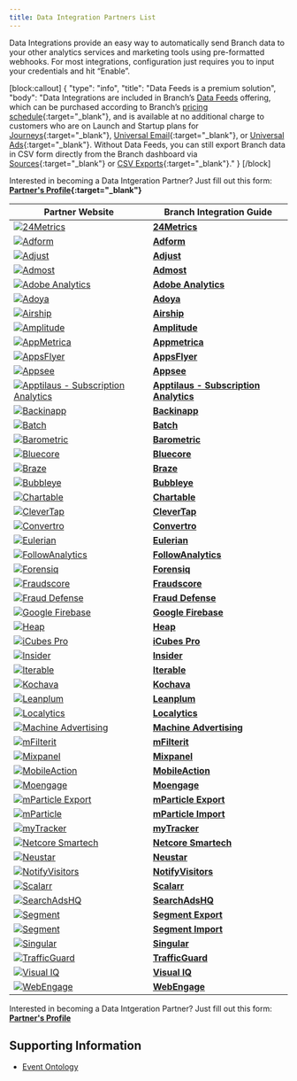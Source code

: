 ```yaml
---
title: Data Integration Partners List
---
```

Data Integrations provide an easy way to automatically send Branch data to your other analytics services and marketing tools using pre-formatted webhooks. For most integrations, configuration just requires you to input your credentials and hit “Enable”.

[block:callout]
{
  "type": "info",
  "title": "Data Feeds is a premium solution",
  "body": "Data Integrations are included in Branch’s [Data Feeds](/exports/data-feeds/) offering, which can be purchased according to Branch’s [pricing schedule](https://branch.io/pricing/){:target="\_blank"}, and is available at no additional charge to customers who are on Launch and Startup plans for [Journeys](https://branch.io/journeys/){:target="\_blank"}, [Universal Email](https://branch.io/email/){:target="\_blank"}, or [Universal Ads](https://branch.io/attribution/){:target="\_blank"}. Without Data Feeds, you can still export Branch data in CSV form directly from the Branch dashboard via [Sources](https://dashboard.branch.io/sources){:target="\_blank"} or [CSV Exports](https://dashboard.branch.io/data-import-export/csv-exports){:target="\_blank"}."
}
[/block]

Interested in becoming a Data Intgeration Partner? Just fill out this form: **[Partner's Profile](https://branch.app.link/tech-partner-signup){:target="\_blank"}**

**Partner Website** | **Branch Integration Guide**
--- | ---
<a href="https://24metrics.com/" target="_blank">![24Metrics](/images/pages/integrations/logos/24metrics-banner.png)</a>|**[24Metrics](/integrations/24metrics-fraudshield/)**
<a href="http://www.adform.com/" target="_blank">![Adform](https://cdn.branch.io/branch-assets/ad-partner-manager//028bec97585b-Adform_logo_RGB-1559416078779.png)</a>|**[Adform](/integrations/adform/)**
<a href="https://www.adjust.com/" target="_blank">![Adjust](/images/pages/integrations/logos/adjust-logo.png)</a>|**[Adjust](/integrations/adjust/)**
<a href="https://www.admost.com/" target="_blank">![Admost](https://cdn.branch.io/branch-assets/ad-partner-manager/388787843096400122/admost-logo-1-1546469539520.png)</a>|**[Admost](/integrations/admost/)**
<a href="https://my.omniture.com" target="_blank">![Adobe Analytics](/images/pages/integrations/logos/adobe_analytics.png)</a>|**[Adobe Analytics](/integrations/adobe-analytics/)**
<a href="https://www.adoya.io/" target="_blank">![Adoya](https://cdn.branch.io/branch-assets/ad-partner-manager/386574786681131050/Adoya_logo-1576552507184.png)</a>|**[Adoya](/integrations/adoya/)**
<a href="https://www.urbanairship.com/" target="_blank">![Airship](https://cdn.branch.io/branch-assets/ad-partner-manager//urban_airship-1568181974178.png)</a>|**[Airship](/integrations/airship/)**
<a href="https://amplitude.com" target="_blank">![Amplitude](/images/pages/integrations/logos/amplitude-logo.png)</a>|**[Amplitude](/integrations/amplitude/)**
<a href="https://appmetrica.yandex.com/" target="_blank">![AppMetrica](/images/pages/integrations/logos/app_metrica.png)</a>|**[Appmetrica](/integrations/appmetrica/)**
<a href="https://www.appsflyer.com/" target="_blank">![AppsFlyer](/images/pages/integrations/logos/appsflyer.png)</a>|**[AppsFlyer](/integrations/appsflyer/)**
<a href="https://www.appsee.com/" target="_blank">![Appsee](https://cdn.branch.io/branch-assets/ad-partner-manager/386574786681131050/appsee-1545601680820.png)</a>|**[Appsee](/integrations/appsee/)**
<a href="https://apptilaus.com/" target="_blank">![Apptilaus - Subscription Analytics](https://cdn.branch.io/branch-assets/ad-partner-manager//apptilaus_logo-1562023417593.png)</a>|**[Apptilaus - Subscription Analytics](/integrations/apptilaus/)**
<a href="https://www.backinapp.com" target="_blank">![Backinapp](https://cdn.branch.io/branch-assets/ad-partner-manager/388787843096400122/backinapp-1546469932312.png)</a>|**[Backinapp](/integrations/backinapp/)**
<a href="https://batch.com/" target="_blank">![Batch](https://cdn.branch.io/branch-assets/ad-partner-manager//batch-1563920130951.png)</a>|**[Batch](/integrations/batch/)**
<a href="https://barometric.com" target="_blank">![Barometric](https://cdn.branch.io/branch-assets/ad-partner-manager//barometric_1318215-1570577841533.png)</a>|**[Barometric](/integrations/barometric/)**
<a href="https://www.bluecore.com/" target="_blank">![Bluecore](https://cdn.branch.io/branch-assets/ad-partner-manager//bluecore-logo-blue-horizontal-1550284792141.png)</a>|**[Bluecore](/integrations/bluecore/)**
<a href="https://www.braze.com/" target="_blank">![Braze](/images/pages/integrations/logos/braze.png)</a>|**[Braze](/integrations/braze/)**
<a href="http://bubbleye.com/" target="_blank">![Bubbleye](https://cdn.branch.io/branch-assets/ad-partner-manager/584040990008955077/Bubbleye_logo-1544225654643.png)</a>|**[Bubbleye](/integrations/bubbleye/)**
<a href="https://chartable.com/" target="_blank">![Chartable](https://cdn.branch.io/branch-assets/ad-partner-manager//Chartable_Logo-1569590745878.png)</a>|**[Chartable](/integrations/chartable/)**
<a href="https://clevertap.com/" target="_blank">![CleverTap](/images/pages/integrations/logos/clevertap.png)</a>|**[CleverTap](/integrations/clevertap/)**
<a href="https://www.convertro.com/" target="_blank">![Convertro](/images/pages/integrations/logos/convertro-logo.png)</a>|**[Convertro](/integrations/convertro/)**
<a href="https://www.eulerian.com/en/" target="_blank">![Eulerian](/images/pages/integrations/logos/eulerian.png)</a>|**[Eulerian](/integrations/eulerian/)**
<a href="https://followanalytics.com/" target="_blank">![FollowAnalytics](https://cdn.branch.io/branch-assets/ad-partner-manager//e1ccbe2b0b70-Fa_logo_500-1559410356923.png)</a>|**[FollowAnalytics](/integrations/followanalytics/)**
<a href="https://impact.com/ad-fraud-detection/" target="_blank">![Forensiq](https://cdn.branch.io/branch-assets/ad-partner-manager//b185ed648c28-Forensiq_logo_web_color-1561594656041.png)</a>|**[Forensiq](/integrations/forensiq/)**
<a href="https://fraudscore.mobi/" target="_blank">![Fraudscore](https://cdn.branch.io/branch-assets/ad-partner-manager//3af6b4003ae9-1600x400-1566744705564.png)</a>|**[Fraudscore](/integrations/fraudscore/)**
<a href="https://www.inmobi.com/" target="_blank">![Fraud Defense](https://cdn.branch.io/branch-assets/ad-partner-manager/388787843096400122/FD_horizontal_png-1545435249497.png)</a>|**[Fraud Defense](/integrations/fraud-defense/)**
<a href="https://firebase.google.com/" target="_blank">![Google Firebase](/images/pages/integrations/logos/firebase-logo.png)</a>|**[Google Firebase](/integrations/google-firebase/)**
<a href="https://heap.io/" target="_blank">![Heap](https://cdn.branch.io/branch-assets/ad-partner-manager//heap_logo-1564446383572.png)</a>|**[Heap](/integrations/heap/)**
<a href="https://icubespro.com/" target="_blank">![iCubes Pro](https://cdn.branch.io/branch-assets/email-providers/388787843096400122/icubespro-1538185683767.png)</a>|**[iCubes Pro](/integrations/icubes-pro/)**
<a href="https://useinsider.com/" target="_blank">![Insider](https://cdn.branch.io/branch-assets/ad-partner-manager//insider_logo_2x-1561003202055.png)</a>|**[Insider](/integrations/insider/)**
<a href="https://iterable.com/" target="_blank">![Iterable](https://cdn.branch.io/branch-assets/ad-partner-manager/386574786681131050/Iterable-1571449180903.png)</a>|**[Iterable](/integrations/iterable/)**
<a href="https://www.kochava.com/" target="_blank">![Kochava](/images/pages/integrations/logos/kochava.png)</a>|**[Kochava](/integrations/kochava/)**
<a href="https://www.leanplum.com/" target="_blank">![Leanplum](/images/pages/integrations/logos/leanplum.png)</a>|**[Leanplum](/integrations/leanplum/)**
<a href="https://www.localytics.com/" target="_blank">![Localytics](/images/pages/integrations/logos/localytics.png)</a>|**[Localytics](/integrations/localytics/)**
<a href="https://www.machineadvertising.com/" target="_blank">![Machine Advertising](https://cdn.branch.io/branch-assets/ad-partner-manager//c6ee7790611f-Machine_Logo_Black-1569986723163.png)</a>|**[Machine Advertising](/integrations/machine-advertising/)**
<a href="http://mfilterit.com/" target="_blank">![mFilterit](https://cdn.branch.io/branch-assets/ad-partner-manager/386574786681131050/mfilterit-logo-final-1574450353955.png)</a>|**[mFilterit](/integrations/mfilterit/)**
<a href="https://mixpanel.com/" target="_blank">![Mixpanel](https://cdn.branch.io/branch-assets/ad-partner-manager//mixpanel-1550716013249.png)</a>|**[Mixpanel](/integrations/mixpanel/)**
<a href="https://www.mobileaction.co/" target="_blank">![MobileAction](https://cdn.branch.io/branch-assets/ad-partner-manager//SearchAdsByMobileActionLogo-1550011543924.png)</a>|**[MobileAction](/integrations/mobileaction/)**
<a href="https://www.moengage.com/" target="_blank">![Moengage](https://cdn.branch.io/branch-assets/ad-partner-manager/386574786681131050/37ccf82251dd-moengage_logo-1577087286388.png)</a>|**[Moengage](/integrations/moengage/)**
<a href="https://www.mparticle.com/" target="_blank">![mParticle Export](https://cdn.branch.io/branch-assets/ad-partner-manager//mParticle-1552066868841.png)</a>|**[mParticle Export](/integrations/mparticle-export/)**
<a href="https://www.mparticle.com/" target="_blank">![mParticle](https://cdn.branch.io/branch-assets/ad-partner-manager//mParticle-1552066868841.png)</a>|**[mParticle Import](/integrations/mparticle-import/)**
<a href="https://tracker.my.com/promo" target="_blank">![myTracker](https://cdn.branch.io/branch-assets/ad-partner-manager//tracker__logo-1566609467134.png)</a>|**[myTracker](/integrations/mytracker/)**
<a href="https://www.netcoresmartech.com/" target="_blank">![Netcore Smartech](https://cdn.branch.io/branch-assets/ad-partner-manager//bcad3b4c0c31-netcore_1527812078091-1567147518764.png)</a>|**[Netcore Smartech](/integrations/netcore-smartech/)**
<a href="https://www.home.neustar/" target="_blank">![Neustar](https://cdn.branch.io/branch-assets/ad-partner-manager//Neustar_logo-1558060067413.png)</a>|**[Neustar](/integrations/neustar/)**
<a href="https://www.notifyvisitors.com/" target="_blank">![NotifyVisitors](https://cdn.branch.io/branch-assets/ad-partner-manager/641619167769809829/ee9106177ec2-notify_logo_min-1571064677075.png)</a>|**[NotifyVisitors](/integrations/notifyvisitors/)**
<a href="https://scalarr.io/" target="_blank">![Scalarr](https://cdn.branch.io/branch-assets/ad-partner-manager//sc-1559415883554.png)</a>|**[Scalarr](/integrations/scalarr/)**
<a href="https://searchadshq.com/" target="_blank">![SearchAdsHQ](https://cdn.branch.io/branch-assets/ad-partner-manager//1479b0002dff-18A02F13_B1DF_40A9_B097_D7421ED91A0B-1559413705882.png)</a>|**[SearchAdsHQ](/integrations/searchadshq/)**
<a href="https://segment.com/" target="_blank">![Segment](/images/pages/integrations/logos/segment.png)</a>|**[Segment Export](/integrations/segment-export/)**
<a href="https://segment.com/" target="_blank">![Segment](/images/pages/integrations/logos/segment.png)</a>|**[Segment Import](/integrations/segment-import/)**
<a href="https://www.singular.net/" target="_blank">![Singular](/images/pages/integrations/logos/singular.png)</a>|**[Singular](/integrations/singular/)**
<a href="https://www.trafficguard.ai/" target="_blank">![TrafficGuard](https://cdn.branch.io/branch-assets/ad-partner-manager//trafficguard-1550889602563.png)</a>|**[TrafficGuard](/integrations/trafficguard/)**
<a href="https://www.nielsen.com/" target="_blank">![Visual IQ](https://cdn.branch.io/branch-assets/ad-partner-manager/386574786681131050/Visual-IQ-Logo-1573087845138.png)</a>|**[Visual IQ](/integrations/visual-iq/)**
<a href="https://webengage.com/" target="_blank">![WebEngage](https://cdn.branch.io/branch-assets/ad-partner-manager//webengage-1550629207966.png)</a>|**[WebEngage](/integrations/webengage/)**

Interested in becoming a Data Intgeration Partner? Just fill out this form: **[Partner's Profile](https://branch.app.link/ads-partner-signup)**

## Supporting Information
- [Event Ontology](/exports/event_ontology_data_schema/)
